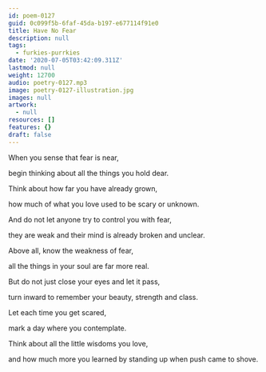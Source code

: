 ```yaml
---
id: poem-0127
guid: 0c099f5b-6faf-45da-b197-e677114f91e0
title: Have No Fear
description: null
tags:
  - furkies-purrkies
date: '2020-07-05T03:42:09.311Z'
lastmod: null
weight: 12700
audio: poetry-0127.mp3
image: poetry-0127-illustration.jpg
images: null
artwork:
  - null
resources: []
features: {}
draft: false
---
```


When you sense that fear is near,

begin thinking about all the things you hold dear.

Think about how far you have already grown,

how much of what you love used to be scary or unknown.

And do not let anyone try to control you with fear,

they are weak and their mind is already broken and unclear.

Above all, know the weakness of fear,

all the things in your soul are far more real.

But do not just close your eyes and let it pass,

turn inward to remember your beauty, strength and class.

Let each time you get scared,

mark a day where you contemplate.

Think about all the little wisdoms you love,

and how much more you learned by standing up when push came to shove.

